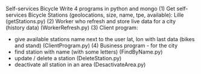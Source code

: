 Self-services Bicycle
Write 4 programs in python and mongo
(1) Get self-services Bicycle Stations (geolocations, size, name, tpe, available): Lille (getStations.py)
(2) Worker who refresh and store live data for a city (history data) (WorkerRefresh.py)
(3) Client program:
- give available stations name next to the user lat, lon with last data (bikes and stand) (ClientProgram.py)
(4) Business program - for the city
- find station with name (with some letters) (FindByName.py)
- update / delete a station (DeleteStation.py)
- deactivate all station in an area (DesactivateArea.py)
